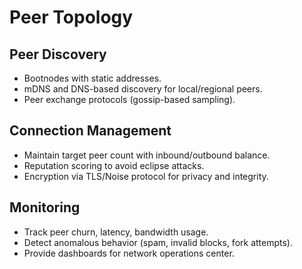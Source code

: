 # Peer Topology

## Peer Discovery
- Bootnodes with static addresses.
- mDNS and DNS-based discovery for local/regional peers.
- Peer exchange protocols (gossip-based sampling).

## Connection Management
- Maintain target peer count with inbound/outbound balance.
- Reputation scoring to avoid eclipse attacks.
- Encryption via TLS/Noise protocol for privacy and integrity.

## Monitoring
- Track peer churn, latency, bandwidth usage.
- Detect anomalous behavior (spam, invalid blocks, fork attempts).
- Provide dashboards for network operations center.
